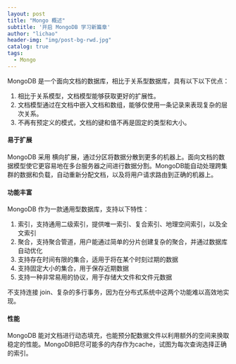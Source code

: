 ```yaml
---
layout: post
title: "Mongo 概述"
subtitle: '开启 MongoDB 学习新篇章'
author: "lichao"
header-img: "img/post-bg-rwd.jpg"
catalog: true
tags:
  - Mongo 
---
```


MongoDB 是一个面向文档的数据库，相比于关系型数据库，具有以下以下优点：
1. 相比于关系模型，文档模型能够获取更好的扩展性。
2. 文档模型通过在文档中嵌入文档和数组，能够仅使用一条记录来表现复杂的层次关系。
3. 不再有预定义的模式，文档的键和值不再是固定的类型和大小。


#### 易于扩展
MongoDB 采用 横向扩展，通过分区将数据分散到更多的机器上。面向文档的数据模型使它更容易地在多台服务器之间进行数据分割。MongoDB能自动处理跨集群的数据和负载，自动重新分配文档，以及将用户请求路由到正确的机器上。

#### 功能丰富
MongoDB 作为一款通用型数据库，支持以下特性：
1. 索引，支持通用二级索引，提供唯一索引、复合索引、地理空间索引，以及全文索引
2. 聚合，支持聚合管道，用户能通过简单的分片创建复杂的聚合，并通过数据库自动优化
3. 支持存在时间有限的集合，适用于将在某个时刻过期的数据
4. 支持固定大小的集合，用于保存近期数据
5. 支持一种非常易用的协议，用于存储大文件和文件元数据

不支持连接 join、复杂的多行事务，因为在分布式系统中这两个功能难以高效地实现。

#### 性能
MongoDB 能对文档进行动态填充，也能预分配数据文件以利用额外的空间来换取稳定的性能。MongoDB把尽可能多的内存作为cache，试图为每次查询选择正确的索引。


